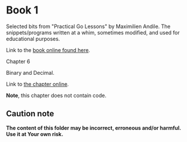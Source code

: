 # Book 1

Selected bits from "Practical Go Lessons" by Maximilien Andile.
The snippets/programs written at a whim, sometimes modified, and used for educational purposes.

Link to the [book online found here](https://www.practical-go-lessons.com/).

Chapter 6

Binary and Decimal.

Link to [the chapter online](https://www.practical-go-lessons.com/chap-6-binary-and-decimal).

**Note**, this chapter does not contain code.

## Caution note

**The content of this folder may be incorrect, erroneous and/or harmful. Use it at Your own risk.**
